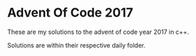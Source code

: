 # Advent Of Code 2017
These are my solutions to the advent of code year 2017 in c++.

Solutions are within their respective daily folder.
